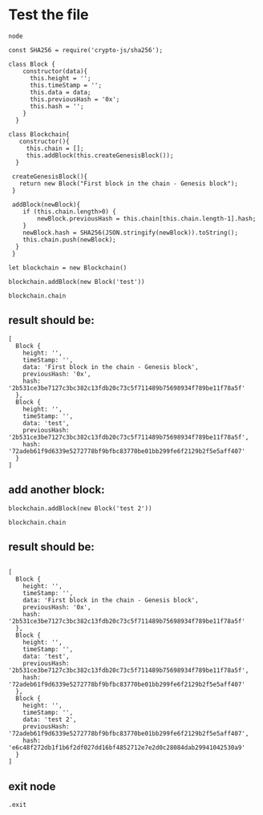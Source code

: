 # Test the file

`` node ``

```
const SHA256 = require('crypto-js/sha256');

class Block {
    constructor(data){
      this.height = '';
      this.timeStamp = '';
      this.data = data;
      this.previousHash = '0x';
      this.hash = '';
    }
  }

class Blockchain{
   constructor(){
     this.chain = [];
     this.addBlock(this.createGenesisBlock());
  }
 
 createGenesisBlock(){
   return new Block("First block in the chain - Genesis block");
 }
 
 addBlock(newBlock){
    if (this.chain.length>0) {
        newBlock.previousHash = this.chain[this.chain.length-1].hash;
    }
    newBlock.hash = SHA256(JSON.stringify(newBlock)).toString();
    this.chain.push(newBlock);
  }
 }
```

``let blockchain = new Blockchain()``

``blockchain.addBlock(new Block('test'))``

``blockchain.chain``

## result should be: 

```
[
  Block {
    height: '',
    timeStamp: '',
    data: 'First block in the chain - Genesis block',
    previousHash: '0x',
    hash: '2b531ce3be7127c3bc382c13fdb20c73c5f711489b75698934f789be11f78a5f'
  },
  Block {
    height: '',
    timeStamp: '',
    data: 'test',
    previousHash: '2b531ce3be7127c3bc382c13fdb20c73c5f711489b75698934f789be11f78a5f',
    hash: '72adeb61f9d6339e5272778bf9bfbc83770be01bb299fe6f2129b2f5e5aff407'
  }
]
```

## add another block: 

``blockchain.addBlock(new Block('test 2'))     ``

``blockchain.chain``
## result should be: 

```

[
  Block {
    height: '',
    timeStamp: '',
    data: 'First block in the chain - Genesis block',
    previousHash: '0x',
    hash: '2b531ce3be7127c3bc382c13fdb20c73c5f711489b75698934f789be11f78a5f'
  },
  Block {
    height: '',
    timeStamp: '',
    data: 'test',
    previousHash: '2b531ce3be7127c3bc382c13fdb20c73c5f711489b75698934f789be11f78a5f',
    hash: '72adeb61f9d6339e5272778bf9bfbc83770be01bb299fe6f2129b2f5e5aff407'
  },
  Block {
    height: '',
    timeStamp: '',
    data: 'test 2',
    previousHash: '72adeb61f9d6339e5272778bf9bfbc83770be01bb299fe6f2129b2f5e5aff407',
    hash: 'e6c48f272db1f1b6f2df027dd16bf4852712e7e2d0c28084dab29941042530a9'
  }
]
```

## exit node

``.exit``
